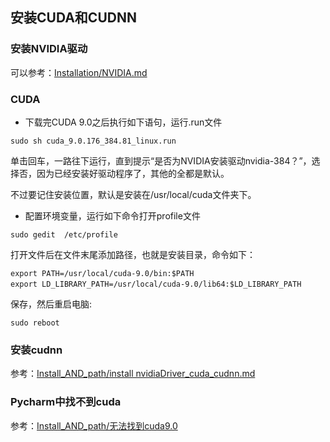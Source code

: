 ## 安装CUDA和CUDNN


### 安装NVIDIA驱动

可以参考：[Installation/NVIDIA.md](https://github.com/alisure-ml/Installation/blob/master/NVIDIA.md)


### CUDA

* 下载完CUDA 9.0之后执行如下语句，运行.run文件

```
sudo sh cuda_9.0.176_384.81_linux.run
```

单击回车，一路往下运行，直到提示“是否为NVIDIA安装驱动nvidia-384？”，选择否，因为已经安装好驱动程序了，其他的全都是默认。

不过要记住安装位置，默认是安装在/usr/local/cuda文件夹下。

* 配置环境变量，运行如下命令打开profile文件

```
sudo gedit  /etc/profile
```

打开文件后在文件末尾添加路径，也就是安装目录，命令如下：

```
export PATH=/usr/local/cuda-9.0/bin:$PATH
export LD_LIBRARY_PATH=/usr/local/cuda-9.0/lib64:$LD_LIBRARY_PATH　　
```

保存，然后重启电脑:

```
sudo reboot
```

### 安装cudnn

参考：[Install_AND_path/install nvidiaDriver_cuda_cudnn.md](https://github.com/waallf/Install_AND_path/blob/master/install%20nvidiaDriver_cuda_cudnn.md)

### Pycharm中找不到cuda

参考：[Install_AND_path/无法找到cuda9.0](https://github.com/waallf/Install_AND_path/blob/master/%E6%97%A0%E6%B3%95%E6%89%BE%E5%88%B0cuda9.0.md)

